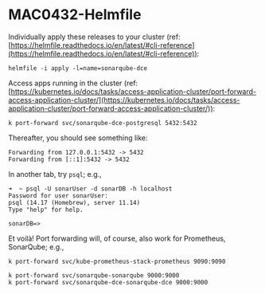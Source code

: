 # MAC0432-Helmfile

Individually apply these releases to your cluster (ref: [https://helmfile.readthedocs.io/en/latest/#cli-reference](https://helmfile.readthedocs.io/en/latest/#cli-reference)):

```text
helmfile -i apply -l=name=sonarqube-dce
```

Access apps running in the cluster (ref: [https://kubernetes.io/docs/tasks/access-application-cluster/port-forward-access-application-cluster/](https://kubernetes.io/docs/tasks/access-application-cluster/port-forward-access-application-cluster/)):

```text
k port-forward svc/sonarqube-dce-postgresql 5432:5432
```

Thereafter, you should see something like:

```text
Forwarding from 127.0.0.1:5432 -> 5432
Forwarding from [::1]:5432 -> 5432
```

In another tab, try `psql`; e.g.,

```text
➜  ~ psql -U sonarUser -d sonarDB -h localhost
Password for user sonarUser:
psql (14.17 (Homebrew), server 11.14)
Type "help" for help.

sonarDB=>
```

Et voilà! Port forwarding will, of course, also work for Prometheus, SonarQube; e.g.,

```text
k port-forward svc/kube-prometheus-stack-prometheus 9090:9090

k port-forward svc/sonarqube-sonarqube 9000:9000
k port-forward svc/sonarqube-dce-sonarqube-dce 9000:9000
```